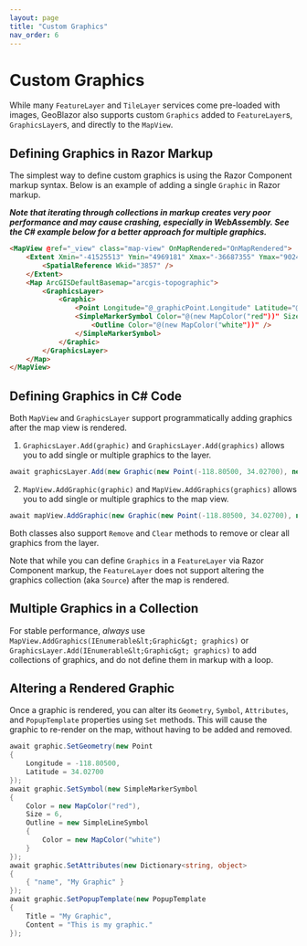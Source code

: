 ```yaml
---
layout: page
title: "Custom Graphics"
nav_order: 6
---
```


# Custom Graphics

While many `FeatureLayer` and `TileLayer` services come pre-loaded with images, GeoBlazor also supports custom
`Graphics` added to `FeatureLayer`s, `GraphicsLayer`s, and directly to the `MapView`.

## Defining Graphics in Razor Markup

The simplest way to define custom graphics is using the Razor Component markup syntax. Below is an example of
adding a single `Graphic` in Razor markup.

***Note that iterating through collections in markup creates very poor performance and may cause crashing, especially in
WebAssembly. See the C# example below for a better approach for multiple graphics.***

```html
<MapView @ref="_view" class="map-view" OnMapRendered="OnMapRendered">
    <Extent Xmin="-41525513" Ymin="4969181" Xmax="-36687355" Ymax="9024624">
        <SpatialReference Wkid="3857" />
    </Extent>
    <Map ArcGISDefaultBasemap="arcgis-topographic">
        <GraphicsLayer>
            <Graphic>
                <Point Longitude="@_graphicPoint.Longitude" Latitude="@_graphicPoint.Latitude" />
                <SimpleMarkerSymbol Color="@(new MapColor("red"))" Size="6">
                    <Outline Color="@(new MapColor("white"))" />
                </SimpleMarkerSymbol>
            </Graphic>
        </GraphicsLayer>
    </Map>
</MapView>
```

## Defining Graphics in C# Code

Both `MapView` and `GraphicsLayer` support programmatically adding graphics after the map view is rendered.

1. `GraphicsLayer.Add(graphic)` and `GraphicsLayer.Add(graphics)` allows you to add single or multiple graphics to the
   layer.

```csharp
await graphicsLayer.Add(new Graphic(new Point(-118.80500, 34.02700), new SimpleMarkerSymbol(new Outline(new MapColor("white"), new MapColor("red"))));
```

2. `MapView.AddGraphic(graphic)` and `MapView.AddGraphics(graphics)` allows you to add single or multiple graphics to
   the map view.

```csharp
await mapView.AddGraphic(new Graphic(new Point(-118.80500, 34.02700), new SimpleMarkerSymbol(new Outline(new MapColor("white"), new MapColor("red"))));
```

Both classes also support `Remove` and `Clear` methods to remove or clear all graphics from the layer.

Note that while you can define `Graphics` in a `FeatureLayer` via Razor Component markup, the `FeatureLayer` does not
support
altering the graphics collection (aka `Source`) after the map is rendered.

## Multiple Graphics in a Collection

For stable performance, *always* use `MapView.AddGraphics(IEnumerable&lt;Graphic&gt; graphics)`
or `GraphicsLayer.Add(IEnumerable&lt;Graphic&gt; graphics)` to add collections of graphics, and do not define them in
markup with a loop.

## Altering a Rendered Graphic

Once a graphic is rendered, you can alter its `Geometry`, `Symbol`, `Attributes`, and `PopupTemplate` properties
using `Set` methods.
This will cause the graphic to re-render on the map, without having to be added and removed.

```csharp
await graphic.SetGeometry(new Point
{
    Longitude = -118.80500,
    Latitude = 34.02700
});
await graphic.SetSymbol(new SimpleMarkerSymbol
{
    Color = new MapColor("red"),
    Size = 6,
    Outline = new SimpleLineSymbol
    {
        Color = new MapColor("white")
    }
});
await graphic.SetAttributes(new Dictionary<string, object>
{
    { "name", "My Graphic" }
});
await graphic.SetPopupTemplate(new PopupTemplate
{
    Title = "My Graphic",
    Content = "This is my graphic."
});
```
